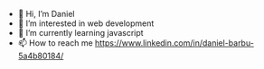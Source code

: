 - 👋 Hi, I’m Daniel
- 👀 I’m interested in web development
- 🌱 I’m currently learning javascript
- 📫 How to reach me https://www.linkedin.com/in/daniel-barbu-5a4b80184/

<!---
docu30/docu30 is a ✨ special ✨ repository because its `README.md` (this file) appears on your GitHub profile.
You can click the Preview link to take a look at your changes.
--->
